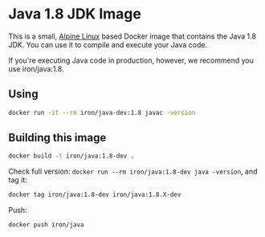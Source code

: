 # Java 1.8 JDK Image

This is a small, [Alpine Linux](http://www.alpinelinux.org/) based Docker image
that contains the Java 1.8 JDK. You can use it to compile and execute your Java code.

If you're executing Java code in production, however, we recommend you use iron/java:1.8.

## Using

```sh
docker run -it --rm iron/java-dev:1.8 javac -version
```

## Building this image

```sh
docker build -t iron/java:1.8-dev .
```

Check full version: `docker run --rm iron/java:1.8-dev java -version`, and tag it:

```sh
docker tag iron/java:1.8-dev iron/java:1.8.X-dev
```

Push:

```sh
docker push iron/java
```

